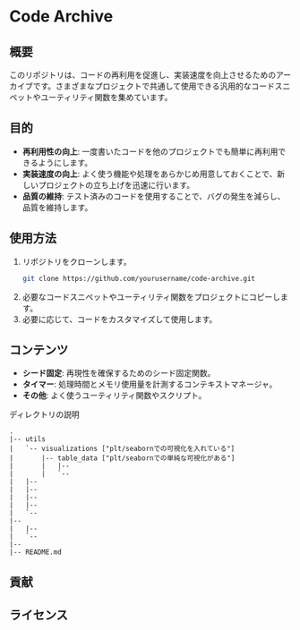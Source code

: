 # Code Archive

## 概要
このリポジトリは、コードの再利用を促進し、実装速度を向上させるためのアーカイブです。さまざまなプロジェクトで共通して使用できる汎用的なコードスニペットやユーティリティ関数を集めています。

## 目的
- **再利用性の向上**: 一度書いたコードを他のプロジェクトでも簡単に再利用できるようにします。
- **実装速度の向上**: よく使う機能や処理をあらかじめ用意しておくことで、新しいプロジェクトの立ち上げを迅速に行います。
- **品質の維持**: テスト済みのコードを使用することで、バグの発生を減らし、品質を維持します。

## 使用方法
1. リポジトリをクローンします。
    ```sh
    git clone https://github.com/yourusername/code-archive.git
    ```
2. 必要なコードスニペットやユーティリティ関数をプロジェクトにコピーします。
3. 必要に応じて、コードをカスタマイズして使用します。

## コンテンツ
- **シード固定**: 再現性を確保するためのシード固定関数。
- **タイマー**: 処理時間とメモリ使用量を計測するコンテキストマネージャ。
- **その他**: よく使うユーティリティ関数やスクリプト。

ディレクトリの説明
```
.
|-- utils
|   `-- visualizations ["plt/seabornでの可視化を入れている"]
|       |-- table_data ["plt/seabornでの単純な可視化がある"]
|       |   |-- 
|       |   `-- 
|   |-- 
|   |-- 
|   |-- 
|   |-- 
|   `-- 
|-- 
|   |-- 
|   `-- 
|-- 
|-- README.md
```

## 貢献


## ライセンス
